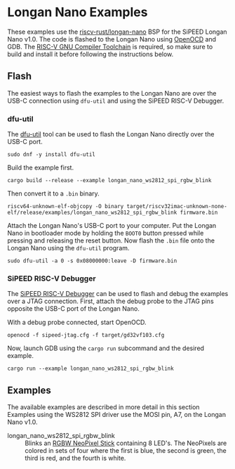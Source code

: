 # Longan Nano Examples

These examples use the [riscv-rust/longan-nano](https://github.com/riscv-rust/longan-nano) BSP for the SiPEED Longan Nano v1.0.
The code is flashed to the Longan Nano using [OpenOCD](https://openocd.org/) and GDB.
The [RISC-V GNU Compiler Toolchain](https://github.com/riscv-collab/riscv-gnu-toolchain) is required, so make sure to build and install it before following the instructions below.

## Flash

The easiest ways to flash the examples to the Longan Nano are over the USB-C connection using `dfu-util` and using the SiPEED RISC-V Debugger.

### dfu-util

The [dfu-util](http://dfu-util.sourceforge.net/) tool can be used to flash the Longan Nano directly over the USB-C port.

    sudo dnf -y install dfu-util

Build the example first.

    cargo build --release --example longan_nano_ws2812_spi_rgbw_blink

Then convert it to a `.bin` binary.

    riscv64-unknown-elf-objcopy -O binary target/riscv32imac-unknown-none-elf/release/examples/longan_nano_ws2812_spi_rgbw_blink firmware.bin

Attach the Longan Nano's USB-C port to your computer.
Put the Longan Nano in bootloader mode by holding the `BOOT0` button pressed while pressing and releasing the reset button.
Now flash the `.bin` file onto the Longan Nano using the `dfu-util` program.

    sudo dfu-util -a 0 -s 0x08000000:leave -D firmware.bin

### SiPEED RISC-V Debugger

The [SiPEED RISC-V Debugger](https://www.seeedstudio.com/Sipeed-USB-JTAG-TTL-RISC-V-Debugger-ST-Link-V2-STM8-STM32-Simulator-p-2910.html) can be used to flash and debug the examples over a JTAG connection.
First, attach the debug probe to the JTAG pins opposite the USB-C port of the Longan Nano.

With a debug probe connected, start OpenOCD.

    openocd -f sipeed-jtag.cfg -f target/gd32vf103.cfg

Now, launch GDB using the `cargo run` subcommand and the desired example.

    cargo run --example longan_nano_ws2812_spi_rgbw_blink

## Examples

The available examples are described in more detail in this section
Examples using the WS2812 SPI driver use the MOSI pin, A7, on the Longan Nano v1.0.

<dl>
  <dt>longan_nano_ws2812_spi_rgbw_blink</dt>
  <dd>Blinks an <a href="https://www.adafruit.com/product/2867">RGBW NeoPixel Stick</a> containing 8 LED's. The NeoPixels are colored in sets of four where the first is blue, the second is green, the third is red, and the fourth is white.</dd>
</dl>
